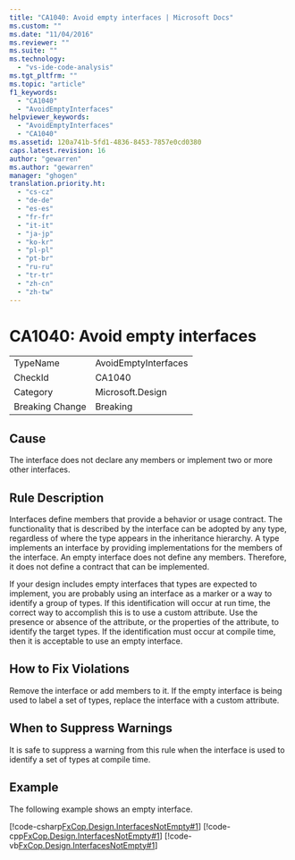 ```yaml
---
title: "CA1040: Avoid empty interfaces | Microsoft Docs"
ms.custom: ""
ms.date: "11/04/2016"
ms.reviewer: ""
ms.suite: ""
ms.technology: 
  - "vs-ide-code-analysis"
ms.tgt_pltfrm: ""
ms.topic: "article"
f1_keywords: 
  - "CA1040"
  - "AvoidEmptyInterfaces"
helpviewer_keywords: 
  - "AvoidEmptyInterfaces"
  - "CA1040"
ms.assetid: 120a741b-5fd1-4836-8453-7857e0cd0380
caps.latest.revision: 16
author: "gewarren"
ms.author: "gewarren"
manager: "ghogen"
translation.priority.ht: 
  - "cs-cz"
  - "de-de"
  - "es-es"
  - "fr-fr"
  - "it-it"
  - "ja-jp"
  - "ko-kr"
  - "pl-pl"
  - "pt-br"
  - "ru-ru"
  - "tr-tr"
  - "zh-cn"
  - "zh-tw"
---
```

# CA1040: Avoid empty interfaces
|||  
|-|-|  
|TypeName|AvoidEmptyInterfaces|  
|CheckId|CA1040|  
|Category|Microsoft.Design|  
|Breaking Change|Breaking|  
  
## Cause  
 The interface does not declare any members or implement two or more other interfaces.  
  
## Rule Description  
 Interfaces define members that provide a behavior or usage contract. The functionality that is described by the interface can be adopted by any type, regardless of where the type appears in the inheritance hierarchy. A type implements an interface by providing implementations for the members of the interface. An empty interface does not define any members. Therefore, it does not define a contract that can be implemented.  
  
 If your design includes empty interfaces that types are expected to implement, you are probably using an interface as a marker or a way to identify a group of types. If this identification will occur at run time, the correct way to accomplish this is to use a custom attribute. Use the presence or absence of the attribute, or the properties of the attribute, to identify the target types. If the identification must occur at compile time, then it is acceptable to use an empty interface.  
  
## How to Fix Violations  
 Remove the interface or add members to it. If the empty interface is being used to label a set of types, replace the interface with a custom attribute.  
  
## When to Suppress Warnings  
 It is safe to suppress a warning from this rule when the interface is used to identify a set of types at compile time.  
  
## Example  
 The following example shows an empty interface.  
  
 [!code-csharp[FxCop.Design.InterfacesNotEmpty#1](../code-quality/codesnippet/CSharp/ca1040-avoid-empty-interfaces_1.cs)]
 [!code-cpp[FxCop.Design.InterfacesNotEmpty#1](../code-quality/codesnippet/CPP/ca1040-avoid-empty-interfaces_1.cpp)]
 [!code-vb[FxCop.Design.InterfacesNotEmpty#1](../code-quality/codesnippet/VisualBasic/ca1040-avoid-empty-interfaces_1.vb)]